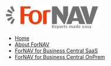 <!-- docs/_sidebar.md -->
[![ForNAV](Images/ForNAV_logo_2f_250.png)](https://www.fornav.com/)

* [Home](/)
* [About ForNAV](/AboutForNAV.md)
* [ForNAV for Business Central SaaS](/ForNAVForBCSaaS/)
* [ForNAV for Business Central OnPrem](/ForNAVForBCOnPrem/)